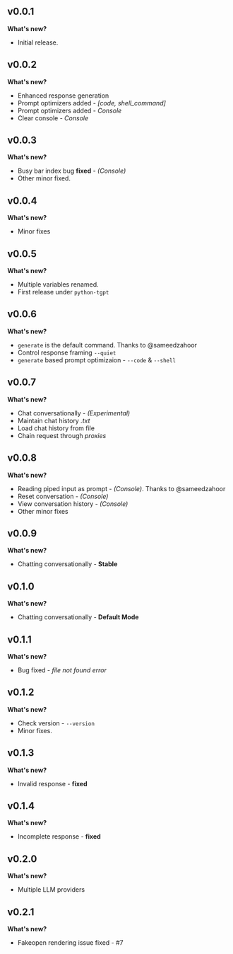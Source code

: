 ## v0.0.1

**What's new?**

- Initial release. 

## v0.0.2

**What's new?**
- Enhanced response generation
- Prompt optimizers added - *[code, shell_command]*
- Prompt optimizers added - *Console*
- Clear console  - *Console*

## v0.0.3

**What's new?**
- Busy bar index bug **fixed** - *(Console)*
- Other minor fixed.

## v0.0.4

**What's new?**
- Minor fixes 

## v0.0.5

**What's new?**
- Multiple variables renamed.
- First release under `python-tgpt`

## v0.0.6

**What's new?**
- `generate` is the default command. Thanks to @sameedzahoor
- Control response framing `--quiet`
- `generate` based prompt optimizaion - `--code` & `--shell`

## v0.0.7

**What's new?**
- Chat conversationally - *(Experimental)*
- Maintain chat history *.txt*
- Load chat history from file
- Chain request through *proxies*

## v0.0.8

**What's new?**
- Reading piped input as prompt - *(Console)*. Thanks to @sameedzahoor
- Reset conversation - *(Console)*
- View conversation history - *(Console)*
- Other minor fixes

## v0.0.9

**What's new?**
- Chatting conversationally - **Stable**

## v0.1.0

**What's new?**
- Chatting conversationally - **Default Mode**

## v0.1.1

**What's new?**
- Bug fixed - *file not found error*

## v0.1.2

**What's new?**
- Check version - `--version`
- Minor fixes.

## v0.1.3

**What's new?**
- Invalid response - **fixed**

## v0.1.4
**What's new?**
- Incomplete response - **fixed**

## v0.2.0
**What's new?**
- Multiple LLM providers


## v0.2.1
**What's new?**
- Fakeopen rendering issue fixed - #7 